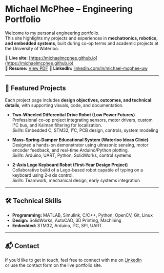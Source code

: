 # Michael McPhee – Engineering Portfolio

Welcome to my personal engineering portfolio.  
This site highlights my projects and experiences in **mechatronics, robotics, and embedded systems**, built during co-op terms and academic projects at the University of Waterloo.  

🔗 **Live site:** [https://michaelmcphee.github.io](https://michaelmcphee.github.io)  
📄 **Resume:** [View PDF](./assets/resume/Resume.pdf)
💼 **LinkedIn:** [linkedin.com/in/michael-mcphee-uw](https://linkedin.com/in/michael-mcphee-uw)  


---

## 🚀 Featured Projects
Each project page includes **design objectives, outcomes, and technical details**, with supporting visuals, code, and documentation.

- **Two-Wheeled Differential Drive Robot (Low Power Futures)**  
  Professional co-op project integrating sensors, motor drivers, custom I²C bus, and Kalman filtering for localization.  
  *Skills:* Embedded C, STM32, I²C, PCB design, controls, system modeling  

- **Mass-Spring-Damper Educational System (Waterloo Ideas Clinic)**  
  Designed a hands-on demonstrator using ultrasonic sensing, motor encoder feedback, and real-time Arduino/Python plotting.  
  *Skills:* Arduino, UART, Python, SolidWorks, control systems  

- **2-Axis Lego Keyboard Robot (First-Year Design Project)**  
  Collaborative build of a Lego-based robot capable of typing on a keyboard using 2-axis control.  
  *Skills:* Teamwork, mechanical design, early systems integration  

---

## 🛠️ Technical Skills
- **Programming:** MATLAB, Simulink, C/C++, Python, OpenCV, Git, Linux  
- **Design:** SolidWorks, AutoCAD, 3D Printing, Machining  
- **Embedded:** STM32, Arduino, I²C, SPI, UART  

---


## 📬 Contact
If you’d like to get in touch, feel free to connect with me on [LinkedIn](https://linkedin.com/in/michael-mcphee-uw)  
or use the contact form on the live portfolio site.  
